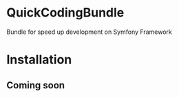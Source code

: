# QuickCodingBundle
Bundle for speed up development on Symfony Framework

Installation
==============================

Coming soon
----------------------------------